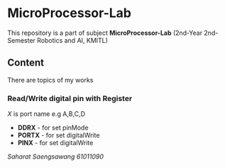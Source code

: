 # MicroProcessor-Lab

This repository is a part of subject **MicroProcessor-Lab** (2nd-Year 2nd-Semester Robotics and AI, KMITL)

## Content

There are topics of my works

### Read/Write digital pin with Register 
*X* is port name e.g A,B,C,D
- **DDRX** - for set pinMode
- **PORTX** - for set digitalWrite
- **PINX** - for set digitalWrite

*Saharat Saengsawang 61011090*
